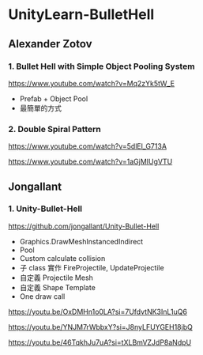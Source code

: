 # UnityLearn-BulletHell

## Alexander Zotov

### 1. Bullet Hell with Simple Object Pooling System

https://www.youtube.com/watch?v=Mq2zYk5tW_E

- Prefab + Object Pool
- 最簡單的方式

### 2. Double Spiral Pattern

https://www.youtube.com/watch?v=5dlEl_G713A

https://www.youtube.com/watch?v=1aGjMIUgVTU

## Jongallant

### 1. Unity-Bullet-Hell

https://github.com/jongallant/Unity-Bullet-Hell

- Graphics.DrawMeshInstancedIndirect
- Pool
- Custom calculate collision
- 子 class 實作 FireProjectile, UpdateProjectile
- 自定義 Projectile Mesh
- 自定義 Shape Template
- One draw call

https://youtu.be/OxDMHn1o0LA?si=7UfdvtNK3InL1uQ6

https://youtu.be/YNJM7rWbbxY?si=J8nyLFUYGEH18jbQ

https://youtu.be/46TqkhJu7uA?si=tXLBmVZJdP8aNdpU
